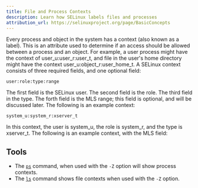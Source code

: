 ```yaml
---
title: File and Process Contexts
description: Learn how SELinux labels files and processes
attribution_url: https://selinuxproject.org/page/BasicConcepts
---
```


Every process and object in the system has a context (also known as a label).
This is an attribute used to determine if an access should be allowed between
a process and an object. For example, a user process might have the context of
user_u:user_r:user_t, and file in the user's home directory might have the
context user_u:object_r:user_home_t. A SELinux context consists of three
required fields, and one optional field:

`user:role:type:range`

The first field is the SELinux user. The second field is the role. The third
field in the type. The forth field is the MLS range; this field is optional,
and will be discussed later. The following is an example context:

`system_u:system_r:xserver_t`

In this context, the user is system_u, the role is system_r, and the type is
xserver_t. The following is an example context, with the MLS field:

## Tools

* The [`ps`](https://linux.die.net/man/1/ps) command, when used with the `-Z`
option will show process contexts.
* The [`ls`](https://linux.die.net/man/1/ls) command shows file contexts when
used with the `-Z` option.
